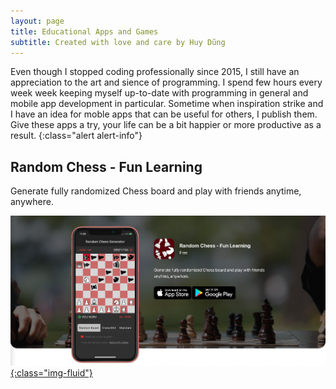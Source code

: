 ```yaml
---
layout: page
title: Educational Apps and Games
subtitle: Created with love and care by Huy Dũng
---
```


Even though I stopped coding professionally since 2015, I still have an appreciation to the art and sience of programming. I spend few hours every week week keeping myself up-to-date with programming in general and mobile app development in particular. Sometime when inspiration strike and I have an idea for moble apps that can be useful for others, I publish them. Give these apps a try, your life can be a bit happier or more productive as a result.
{:class="alert alert-info"}

## Random Chess - Fun Learning
Generate fully randomized Chess board and play with friends anytime, anywhere.

[![Random Chess](/assets/img/randomchess.png){:class="img-fluid"}](https://randomchess.thinkinhd.com)
